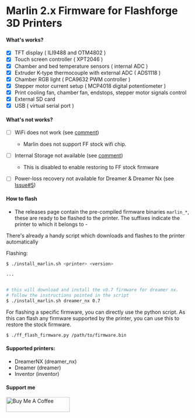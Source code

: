 #  Marlin 2.x Firmware for Flashforge 3D Printers

#### What's works?

- [x] TFT display ( ILI9488 and OTM4802 )
- [x] Touch screen controller ( XPT2046 )
- [x] Chamber and bed temperature sensors ( internal ADC )
- [x] Extruder K-type thermocouple with external ADC ( ADS1118 )
- [x] Chamber RGB light ( PCA9632 PWM controller )
- [x] Stepper motor current setup ( MCP4018 digital potentiometer )
- [x] Print cooling fan, chamber fan, endstops, stepper motor signals control
- [x] External SD card
- [x] USB ( virtual serial port )

#### What's not works?
- [ ] WiFi does not work  (see [comment](https://github.com/moonglow/FlashForge_Marlin/issues/3#issuecomment-813024193))
    - Marlin does not support FF stock wifi chip.  
- [ ] Internal Storage not available  (see [comment](https://github.com/moonglow/FlashForge_Marlin/issues/3#issuecomment-813024193))
    - This is disabled to enable restoring to FF stock firmware
- [ ] Power-loss recovery not available for Dreamer & Dreamer Nx  (see [Issue#5](https://github.com/moonglow/FlashForge_Marlin/issues/5))  



#### How to flash
- The releases page contain the pre-compiled  firmware binaries `marlin_*`, these are ready to be flashed to the printer. 
  The suffixes indicate the printer to which it belongs to - 

There's already a handy script which downloads and flashes to the printer automatically

Flashing:

```bash
$ ./install_marlin.sh <printer> <version>

...


# this will download and install the v0.7 firmware for dreamer nx.
# follow the instructions pointed in the script
$ ./install_marlin.sh dreamer_nx 0.7

```

For flashing a specific firmware, you can directly use the python script.
As this can flash any firmware supported by the printer, you can use this to restore the stock firmware. 

```bash
$ ./ff_flash_firmware.py /path/to/firmware.bin
```


#### Supported printers:

- DreamerNX (dreamer_nx)
- Dreamer (dreamer)
- Inventor (inventor)

#### Support me
<a href="https://www.buymeacoffee.com/moonglow" target="_blank"><img src="https://www.buymeacoffee.com/assets/img/custom_images/orange_img.png" alt="Buy Me A Coffee" height="41" width="174"></a>


